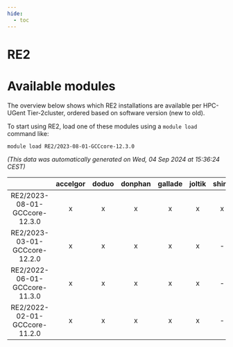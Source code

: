 ```yaml
---
hide:
  - toc
---
```


RE2
===

# Available modules


The overview below shows which RE2 installations are available per HPC-UGent Tier-2cluster, ordered based on software version (new to old).

To start using RE2, load one of these modules using a `module load` command like:

```shell
module load RE2/2023-08-01-GCCcore-12.3.0
```

*(This data was automatically generated on Wed, 04 Sep 2024 at 15:36:24 CEST)*  

| |accelgor|doduo|donphan|gallade|joltik|shinx|skitty|
| :---: | :---: | :---: | :---: | :---: | :---: | :---: | :---: |
|RE2/2023-08-01-GCCcore-12.3.0|x|x|x|x|x|x|x|
|RE2/2023-03-01-GCCcore-12.2.0|x|x|x|x|x|-|x|
|RE2/2022-06-01-GCCcore-11.3.0|x|x|x|x|x|-|x|
|RE2/2022-02-01-GCCcore-11.2.0|x|x|x|x|x|-|x|
